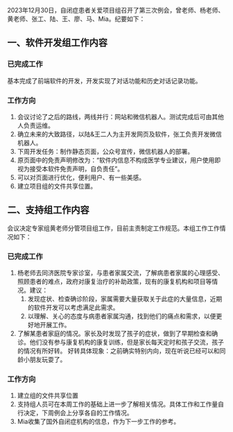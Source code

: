 2023年12月30日，自闭症患者关爱项目组召开了第三次例会，曾老师、杨老师、黄老师、张工、陆、王、廖、马、Mia。纪要如下：

## 一、软件开发组工作内容

### 已完成工作

基本完成了前端软件的开发，开发实现了对话功能和历史对话记录功能。

### 工作方向

1. 会议讨论了之后的路线，两线并行：网站和微信机器人。测试完成后可由其他人负责运维。
2. 确立未来的大致路径，以陆&王二人为主开发网页及软件，张工负责开发微信机器人。
3. 下周开发任务：制作静态页面，公众号宣传，微信机器人的部署。
4. 原页面中的免责声明修改为：“软件内信息不构成医学专业建议，用户使用即视为接受本软件免责声明，自负责任”。
5. 可以对页面进行优化，便利用户、有一些美感。
6. 建立项目组的文件共享位置。
 

## 二、支持组工作内容

会议决定专家组黄老师分管项目组工作，目前主责制定工作规范。本组工作工作情况如下：

### 已完成工作

1. 杨老师去同济医院专家诊室，与患者家属交流，了解病患者家属的心理感受、照顾患者的难点，政府对康复治疗的补助政策，现有的康复机构和项目等情况。建议：
    1. 发现症状、检查确诊阶段，家属需要大量获取关于此症的大量信息，近期的软件开发可以考虑满足此需求。
    2. 以理解、关心的态度与病患者家属沟通，找到他们的痛点和需求，以便更好地开展工作。
2. 了解某患者家庭的情况。家长及时发现了孩子的症状，做到了早期检查和确诊。他们没有参与康复机构的康复训练，但是家长每天定时和孩子交流，孩子的情况有所好转。
好转具体现象：之前确实特别内向，现在听说已经可以和同龄小朋友玩耍了。

### 工作方向

1. 建立组的文件共享位置
2. 支持组人员可在本周工作的基础上进一步了解相关情况。具体工作和工作量自行决定，下周例会上分享各自的工作情况。
3. Mia收集了国外自闭症机构的信息，作为下一步工作的参考。
